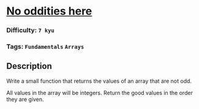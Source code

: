 # [No oddities here](https://www.codewars.com/kata/51fd6bc82bc150b28e0000ce)

### Difficulty: `7 kyu`

### Tags: `Fundamentals` `Arrays`

## Description

Write a small function that returns the values of an array that are not odd.

All values in the array will be integers. Return the good values in the order they are given.